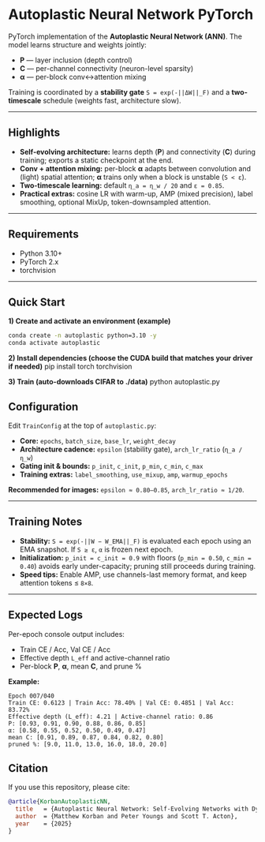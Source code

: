 # Autoplastic Neural Network PyTorch

PyTorch implementation of the **Autoplastic Neural Network (ANN)**.  The model learns structure and weights jointly:

- **P** — layer inclusion (depth control)  
- **C** — per-channel connectivity (neuron-level sparsity)  
- **α** — per-block conv↔attention mixing

Training is coordinated by a **stability gate** `S = exp(-||ΔW||_F)` and a **two-timescale** schedule (weights fast, architecture slow).

---

## Highlights

- **Self-evolving architecture:** learns depth (**P**) and connectivity (**C**) during training; exports a static checkpoint at the end.  
- **Conv + attention mixing:** per-block **α** adapts between convolution and (light) spatial attention; **α** trains only when a block is unstable (`S < ε`).  
- **Two-timescale learning:** default `η_a = η_w / 20` and `ε = 0.85`.  
- **Practical extras:** cosine LR with warm-up, AMP (mixed precision), label smoothing, optional MixUp, token-downsampled attention.

---

## Requirements

- Python 3.10+  
- PyTorch 2.x  
- torchvision

---

## Quick Start


**1) Create and activate an environment (example)**
```bash
conda create -n autoplastic python=3.10 -y
conda activate autoplastic
```

**2) Install dependencies (choose the CUDA build that matches your driver if needed)**
pip install torch torchvision

**3) Train (auto-downloads CIFAR to ./data)**
python autoplastic.py

## Configuration

Edit `TrainConfig` at the top of `autoplastic.py`:

- **Core:** `epochs`, `batch_size`, `base_lr`, `weight_decay`
- **Architecture cadence:** `epsilon` (stability gate), `arch_lr_ratio` (`η_a / η_w`)
- **Gating init & bounds:** `p_init`, `c_init`, `p_min`, `c_min`, `c_max`
- **Training extras:** `label_smoothing`, `use_mixup`, `amp`, `warmup_epochs`

**Recommended for images:** `epsilon ≈ 0.80–0.85`, `arch_lr_ratio ≈ 1/20`.

---

## Training Notes

- **Stability:** `S = exp(-||W − W_EMA||_F)` is evaluated each epoch using an EMA snapshot. If `S ≥ ε`, `α` is frozen next epoch.  
- **Initialization:** `p_init = c_init = 0.9` with floors (`p_min = 0.50`, `c_min = 0.40`) avoids early under-capacity; pruning still proceeds during training.  
- **Speed tips:** Enable AMP, use channels-last memory format, and keep attention tokens ≤ `8×8`.

---

## Expected Logs

Per-epoch console output includes:

- Train CE / Acc, Val CE / Acc  
- Effective depth `L_eff` and active-channel ratio  
- Per-block **P**, **α**, mean **C**, and prune %

**Example:**
```text
Epoch 007/040
Train CE: 0.6123 | Train Acc: 78.40% | Val CE: 0.4851 | Val Acc: 83.72%
Effective depth (L_eff): 4.21 | Active-channel ratio: 0.86
P: [0.93, 0.91, 0.90, 0.88, 0.86, 0.85]
α: [0.58, 0.55, 0.52, 0.50, 0.49, 0.47]
mean C: [0.91, 0.89, 0.87, 0.84, 0.82, 0.80]
pruned %: [9.0, 11.0, 13.0, 16.0, 18.0, 20.0]
```

## Citation

If you use this repository, please cite:

```bibtex
@article{KorbanAutoplasticNN,
  title   = {Autoplastic Neural Network: Self-Evolving Networks with Dynamic Connectivity and Modality Adaptation},
  author  = {Matthew Korban and Peter Youngs and Scott T. Acton},
  year    = {2025}
}


